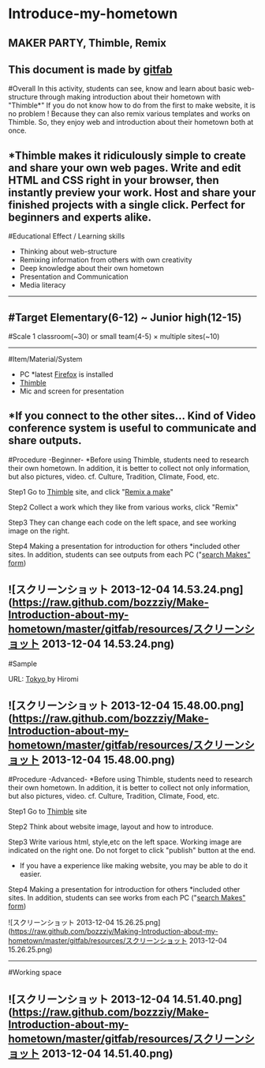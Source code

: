 # Introduce-my-hometown
## MAKER PARTY, Thimble, Remix
This document is made by [gitfab](http://gitfab.org)
---
#Overall
In this activity, students can see, know and learn about basic web-structure through making introduction about their hometown with "Thimble*"
If you do not know how to do from the first to make website, it is no problem !
Because they can also remix various templates and works on Thimble.
So, they enjoy web and introduction about their hometown both at once.



*Thimble makes it ridiculously simple to create and share your own web pages. Write and edit HTML and CSS right in your browser, then instantly preview your work. Host and share your finished projects with a single click. Perfect for beginners and experts alike.
---
#Educational Effect / Learning skills
* Thinking about web-structure
* Remixing information from others with own creativity
* Deep knowledge about their own hometown
* Presentation and Communication
* Media literacy

---
#Target
Elementary(6-12) ~ Junior high(12-15)
---
#Scale
1 classroom(~30) or small team(4-5) × multiple sites(~10)

---
#Item/Material/System
* PC *latest [Firefox](http://www.mozilla.jp/firefox/) is installed
* [Thimble](https://thimble.webmaker.org/en-US)
* Mic and screen for presentation

*If you connect to the other sites...
Kind of Video conference system is useful to communicate and share outputs.
---
#Procedure -Beginner-
*Before using Thimble, students need to research their own hometown. 
In addition, it is better to collect not only information, but also pictures, video. 
cf. Culture, Tradition, Climate, Food, etc.

Step1
Go to [Thimble](https://webmaker.org/en-US/tools)  site, and click "[Remix a make](https://webmaker.org/en-US/tools)"

Step2
Collect a work which they like from various works, click "Remix"


Step3
They can change each code on the left space, and see working image on the right.

Step4
Making a presentation for introduction for others  *included other sites.
In addition, students can see outputs from each PC ("[search Makes" form](https://webmaker.org/en-US/tools))
 



![スクリーンショット 2013-12-04 14.53.24.png](https://raw.github.com/bozzziy/Make-Introduction-about-my-hometown/master/gitfab/resources/スクリーンショット 2013-12-04 14.53.24.png)
---
#Sample

URL: [Tokyo ](https://hironieee.makes.org/thimble/classrecipe-for-thimble)by Hiromi




![スクリーンショット 2013-12-04 15.48.00.png](https://raw.github.com/bozzziy/Make-Introduction-about-my-hometown/master/gitfab/resources/スクリーンショット 2013-12-04 15.48.00.png)
---
#Procedure -Advanced-
*Before using Thimble, students need to research their own hometown. 
In addition, it is better to collect not only information, but also pictures, video. 
cf. Culture, Tradition, Climate, Food, etc.


Step1
Go to [Thimble](https://thimble.webmaker.org/en-US) site

Step2
Think about website image, layout and how to introduce.

Step3
Write various html, style,etc on the left space.
Working image are indicated on the right one.
 Do not forget to click "publish" button at the end.
* If you have a experience like making website, you may be able to do it easier.

Step4
Making a presentation for introduction for others  *included other sites.
In addition, students can see works from each PC ("[search Makes" form](https://webmaker.org/en-US/tools))


 




![スクリーンショット 2013-12-04 15.26.25.png](https://raw.github.com/bozzziy/Making-Introduction-about-my-hometown/master/gitfab/resources/スクリーンショット 2013-12-04 15.26.25.png)



---
#Working space

![スクリーンショット 2013-12-04 14.51.40.png](https://raw.github.com/bozzziy/Make-Introduction-about-my-hometown/master/gitfab/resources/スクリーンショット 2013-12-04 14.51.40.png)
---
